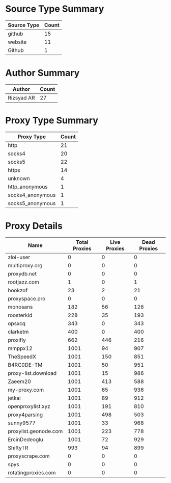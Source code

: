 # Source Type Summary

| Source Type | Count |
|-------------|-------|
| github | 15 |
| website | 11 |
| Github | 1 |


# Author Summary

| Author | Count |
|--------|-------|
| Rizsyad AR | 27 |


# Proxy Type Summary

| Proxy Type | Count |
|------------|-------|
| http | 21 |
| socks4 | 20 |
| socks5 | 22 |
| https | 14 |
| unknown | 4 |
| http_anonymous | 1 |
| socks4_anonymous | 1 |
| socks5_anonymous | 1 |


# Proxy Details

| Name | Total Proxies | Live Proxies | Dead Proxies |
|------|---------------|--------------|---------------|
| zloi-user | 0 | 0 | 0 |
| multiproxy.org | 0 | 0 | 0 |
| proxydb.net | 0 | 0 | 0 |
| rootjazz.com | 1 | 0 | 1 |
| hookzof | 23 | 2 | 21 |
| proxyspace.pro | 0 | 0 | 0 |
| monosans | 182 | 56 | 126 |
| roosterkid | 228 | 35 | 193 |
| opsxcq | 343 | 0 | 343 |
| clarketm | 400 | 0 | 400 |
| proxifly | 662 | 446 | 216 |
| mmppx12 | 1001 | 94 | 907 |
| TheSpeedX | 1001 | 150 | 851 |
| B4RC0DE-TM | 1001 | 50 | 951 |
| proxy-list.download | 1001 | 15 | 986 |
| Zaeem20 | 1001 | 413 | 588 |
| my-proxy.com | 1001 | 65 | 936 |
| jetkai | 1001 | 89 | 912 |
| openproxylist.xyz | 1001 | 191 | 810 |
| proxy4parsing | 1001 | 498 | 503 |
| sunny9577 | 1001 | 33 | 968 |
| proxylist.geonode.com | 1001 | 223 | 778 |
| ErcinDedeoglu | 1001 | 72 | 929 |
| ShiftyTR | 993 | 94 | 899 |
| proxyscrape.com | 0 | 0 | 0 |
| spys | 0 | 0 | 0 |
| rotatingproxies.com | 0 | 0 | 0 |
